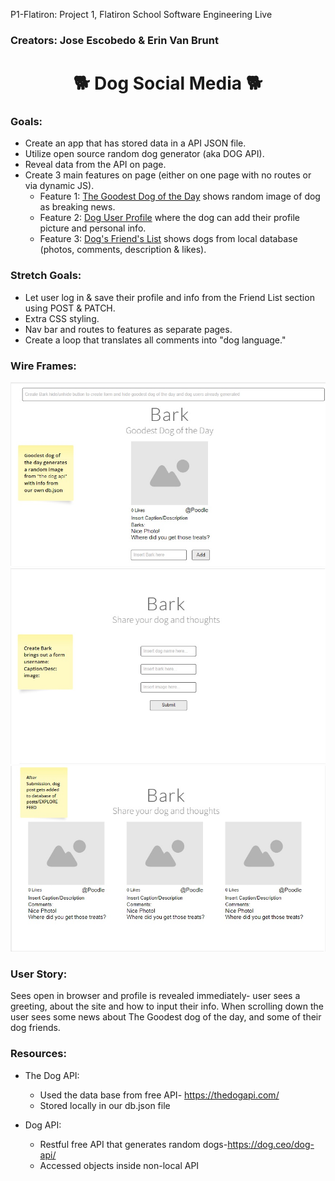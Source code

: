 P1-Flatiron: Project 1, Flatiron School Software Engineering Live

### Creators: Jose Escobedo & Erin Van Brunt

# <center>🐕 Dog Social Media 🐕</center>

### Goals:

- Create an app that has stored data in a API JSON file.
- Utilize open source random dog generator (aka DOG API).
- Reveal data from the API on page.
- Create 3 main features on page (either on one page with no routes or via dynamic JS).
  - Feature 1: <u>The Goodest Dog of the Day</u> shows random image of dog as breaking news.
  - Feature 2: <u>Dog User Profile</u> where the dog can add their profile picture and personal info.
  - Feature 3: <u>Dog's Friend's List</u> shows dogs from local database (photos, comments, description & likes).

### Stretch Goals:

- Let user log in & save their profile and info from the Friend List section using POST & PATCH.
- Extra CSS styling.
- Nav bar and routes to features as separate pages.
- Create a loop that translates all comments into "dog language."

### Wire Frames:

![image 1](src/imgs/wf1.jpg)
![image 2](src/imgs/wf2.jpg)
![image 3](src/imgs/wf3.jpg)

### User Story:

Sees open in browser and profile is revealed immediately- user sees a greeting, about the site and how to input their info.
When scrolling down the user sees some news about The Goodest dog of the day, and some of their dog friends.

### Resources:

- The Dog API:

  - Used the data base from free API- https://thedogapi.com/
  - Stored locally in our db.json file

- Dog API:

  - Restful free API that generates random dogs-https://dog.ceo/dog-api/
  - Accessed objects inside non-local API
